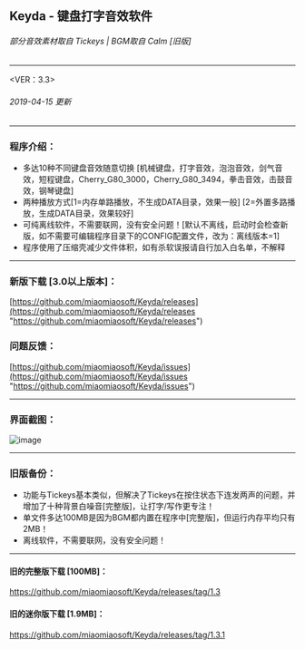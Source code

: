 ## Keyda - 键盘打字音效软件

###### 部分音效素材取自 Tickeys | BGM取自 Calm [旧版]
------------

<VER：3.3>

###### 2019-04-15 更新

------------

### 程序介绍：
- 多达10种不同键盘音效随意切换 [机械键盘，打字音效，泡泡音效，剑气音效，短程键盘，Cherry_G80_3000，Cherry_G80_3494，拳击音效，击鼓音效，钢琴键盘]
- 两种播放方式[1=内存单路播放，不生成DATA目录，效果一般] [2=外置多路播放，生成DATA目录，效果较好]
- 可纯离线软件，不需要联网，没有安全问题！[默认不离线，启动时会检查新版，如不需要可编辑程序目录下的CONFIG配置文件，改为：离线版本=1]
- 程序使用了压缩壳减少文件体积，如有杀软误报请自行加入白名单，不解释

------------

### 新版下载 [3.0以上版本]：
[https://github.com/miaomiaosoft/Keyda/releases](https://github.com/miaomiaosoft/Keyda/releases "https://github.com/miaomiaosoft/Keyda/releases")
### 问题反馈：
[https://github.com/miaomiaosoft/Keyda/issues](https://github.com/miaomiaosoft/Keyda/issues "https://github.com/miaomiaosoft/Keyda/issues")

------------

### 界面截图：
![image](https://raw.githubusercontent.com/miaomiaosoft/Keyda/master/images/002.png)

------------

### 旧版备份： 

- 功能与Tickeys基本类似，但解决了Tickeys在按住状态下连发两声的问题，并增加了十种背景白噪音[完整版]，让打字/写作更专注！
- 单文件多达100MB是因为BGM都内置在程序中[完整版]，但运行内存平均只有2MB！
- 离线软件，不需要联网，没有安全问题！

------------

#### 旧的完整版下载 [100MB]： 
https://github.com/miaomiaosoft/Keyda/releases/tag/1.3

#### 旧的迷你版下载 [1.9MB]： 
https://github.com/miaomiaosoft/Keyda/releases/tag/1.3.1
